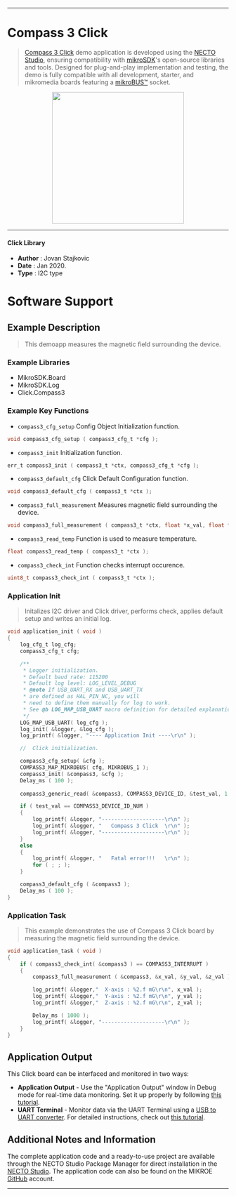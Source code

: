 
---
# Compass 3 Click

> [Compass 3 Click](https://www.mikroe.com/?pid_product=MIKROE-4063) demo application is developed using
the [NECTO Studio](https://www.mikroe.com/necto), ensuring compatibility with [mikroSDK](https://www.mikroe.com/mikrosdk)'s
open-source libraries and tools. Designed for plug-and-play implementation and testing, the demo is fully compatible with
all development, starter, and mikromedia boards featuring a [mikroBUS&trade;](https://www.mikroe.com/mikrobus) socket.

<p align="center">
  <img src="https://www.mikroe.com/?pid_product=MIKROE-4063&image=1" height=300px>
</p>

---

#### Click Library

- **Author**        : Jovan Stajkovic
- **Date**          : Jan 2020.
- **Type**          : I2C type

# Software Support

## Example Description

> 
> This demoapp measures the magnetic field surrounding the device.
> 

### Example Libraries

- MikroSDK.Board
- MikroSDK.Log
- Click.Compass3

### Example Key Functions

- `compass3_cfg_setup` Config Object Initialization function. 
```c
void compass3_cfg_setup ( compass3_cfg_t *cfg );
``` 
 
- `compass3_init` Initialization function. 
```c
err_t compass3_init ( compass3_t *ctx, compass3_cfg_t *cfg );
```

- `compass3_default_cfg` Click Default Configuration function. 
```c
void compass3_default_cfg ( compass3_t *ctx );
```

- `compass3_full_measurement` Measures magnetic field surrounding the device. 
```c
void compass3_full_measurement ( compass3_t *ctx, float *x_val, float *y_val, float *z_val );
```
 
- `compass3_read_temp` Function is used to measure temperature. 
```c
float compass3_read_temp ( compass3_t *ctx );
```

- `compass3_check_int` Function checks interrupt occurence. 
```c
uint8_t compass3_check_int ( compass3_t *ctx );
```

### Application Init

>
> Initalizes I2C driver and Click driver, performs check, applies default 
> setup and writes an initial log.
> 

```c
void application_init ( void )
{
    log_cfg_t log_cfg;
    compass3_cfg_t cfg;

    /** 
     * Logger initialization.
     * Default baud rate: 115200
     * Default log level: LOG_LEVEL_DEBUG
     * @note If USB_UART_RX and USB_UART_TX 
     * are defined as HAL_PIN_NC, you will 
     * need to define them manually for log to work. 
     * See @b LOG_MAP_USB_UART macro definition for detailed explanation.
     */
    LOG_MAP_USB_UART( log_cfg );
    log_init( &logger, &log_cfg );
    log_printf( &logger, "---- Application Init ----\r\n" );

    //  Click initialization.

    compass3_cfg_setup( &cfg );
    COMPASS3_MAP_MIKROBUS( cfg, MIKROBUS_1 );
    compass3_init( &compass3, &cfg );
    Delay_ms ( 100 );
    
    compass3_generic_read( &compass3, COMPASS3_DEVICE_ID, &test_val, 1 );

    if ( test_val == COMPASS3_DEVICE_ID_NUM )
    {
        log_printf( &logger, "--------------------\r\n" );
        log_printf( &logger, "   Compass 3 Click  \r\n" );
        log_printf( &logger, "--------------------\r\n" );
    }
    else
    {
        log_printf( &logger, "   Fatal error!!!   \r\n" );
        for ( ; ; );
    }

    compass3_default_cfg ( &compass3 );
    Delay_ms ( 100 );
}
```

### Application Task

>
> This example demonstrates the use of 
> Compass 3 Click board by measuring the magnetic field surrounding the device.
> 

```c
void application_task ( void )
{
    if ( compass3_check_int( &compass3 ) == COMPASS3_INTERRUPT )
    {
        compass3_full_measurement ( &compass3, &x_val, &y_val, &z_val );

        log_printf( &logger,"  X-axis : %2.f mG\r\n", x_val );
        log_printf( &logger,"  Y-axis : %2.f mG\r\n", y_val );
        log_printf( &logger,"  Z-axis : %2.f mG\r\n", z_val );

        Delay_ms ( 1000 );
        log_printf( &logger, "--------------------\r\n" );
    }
}
```

## Application Output

This Click board can be interfaced and monitored in two ways:
- **Application Output** - Use the "Application Output" window in Debug mode for real-time data monitoring.
Set it up properly by following [this tutorial](https://www.youtube.com/watch?v=ta5yyk1Woy4).
- **UART Terminal** - Monitor data via the UART Terminal using
a [USB to UART converter](https://www.mikroe.com/click/interface/usb?interface*=uart,uart). For detailed instructions,
check out [this tutorial](https://help.mikroe.com/necto/v2/Getting%20Started/Tools/UARTTerminalTool).

## Additional Notes and Information

The complete application code and a ready-to-use project are available through the NECTO Studio Package Manager for 
direct installation in the [NECTO Studio](https://www.mikroe.com/necto). The application code can also be found on
the MIKROE [GitHub](https://github.com/MikroElektronika/mikrosdk_click_v2) account.

---
